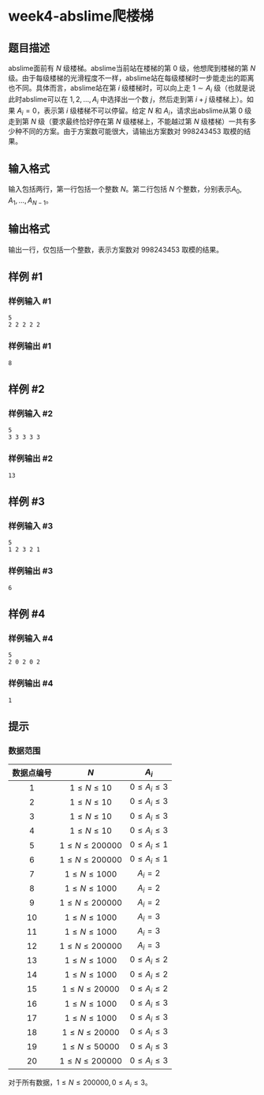 # week4-abslime爬楼梯

## 题目描述

abslime面前有 $N$ 级楼梯。abslime当前站在楼梯的第 $0$ 级，他想爬到楼梯的第 $N$ 级。由于每级楼梯的光滑程度不一样，abslime站在每级楼梯时一步能走出的距离也不同。具体而言，abslime站在第 $i$ 级楼梯时，可以向上走 $1\sim A_i$ 级（也就是说此时abslime可以在 $1,2,\ldots,A_i$ 中选择出一个数 $j$，然后走到第 $i+j$ 级楼梯上）。如果 $A_i=0$，表示第 $i$ 级楼梯不可以停留。给定 $N$ 和 $A_i$，请求出abslime从第 $0$ 级走到第 $N$ 级（要求最终恰好停在第 $N$ 级楼梯上，不能越过第 $N$ 级楼梯）一共有多少种不同的方案。由于方案数可能很大，请输出方案数对 $998243453$ 取模的结果。

## 输入格式

输入包括两行，第一行包括一个整数 $N$。第二行包括 $N$ 个整数，分别表示$A_0,A_1,\ldots,A_{N-1}$。

## 输出格式

输出一行，仅包括一个整数，表示方案数对 $998243453$ 取模的结果。

## 样例 #1

### 样例输入 #1

```
5
2 2 2 2 2
```

### 样例输出 #1

```
8
```

## 样例 #2

### 样例输入 #2

```
5
3 3 3 3 3
```

### 样例输出 #2

```
13
```

## 样例 #3

### 样例输入 #3

```
5
1 2 3 2 1
```

### 样例输出 #3

```
6
```

## 样例 #4

### 样例输入 #4

```
5
2 0 2 0 2
```

### 样例输出 #4

```
1
```

## 提示

### 数据范围

| 数据点编号 |         $N$          |       $A_i$       |
| :--------: | :------------------: | :---------------: |
|     1      |   $1 \le N \le 10$   | $0 \le A_i \le 3$ |
|     2      |   $1 \le N \le 10$   | $0 \le A_i \le 3$ |
|     3      |   $1 \le N \le 10$   | $0 \le A_i \le 3$ |
|     4      |   $1 \le N \le 10$   | $0 \le A_i \le 3$ |
|     5      | $1 \le N \le 200000$ | $0 \le A_i \le 1$ |
|     6      | $1 \le N \le 200000$ | $0 \le A_i \le 1$ |
|     7      |  $1 \le N \le 1000$  |      $A_i=2$      |
|     8      |  $1 \le N \le 1000$  |      $A_i=2$      |
|     9      | $1 \le N \le 200000$ |      $A_i=2$      |
|     10     |  $1 \le N \le 1000$  |      $A_i=3$      |
|     11     |  $1 \le N \le 1000$  |      $A_i=3$      |
|     12     | $1 \le N \le 200000$ |      $A_i=3$      |
|     13     |  $1 \le N \le 1000$  | $0 \le A_i \le 2$ |
|     14     |  $1 \le N \le 1000$  | $0 \le A_i \le 2$ |
|     15     | $1 \le N \le 20000$  | $0 \le A_i \le 2$ |
|     16     |  $1 \le N \le 1000$  | $0 \le A_i \le 3$ |
|     17     |  $1 \le N \le 1000$  | $0 \le A_i \le 3$ |
|     18     | $1 \le N \le 20000$  | $0 \le A_i \le 3$ |
|     19     | $1 \le N \le 50000$  | $0 \le A_i \le 3$ |
|     20     | $1 \le N \le 200000$ | $0 \le A_i \le 3$ |

对于所有数据，$1 \le N \le 200000,0 \le A_i \le 3$。